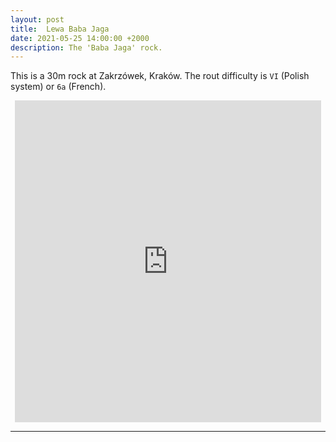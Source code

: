 ```yaml
---
layout: post
title:  Lewa Baba Jaga
date: 2021-05-25 14:00:00 +2000
description: The 'Baba Jaga' rock.
---
```



This is a 30m rock at Zakrzówek, Kraków. The rout difficulty is `VI` (Polish system) or `6a` (French).

<div align="center">
<p>
<iframe width="490" height="515" src="https://www.youtube.com/embed/tjRN5vce3fI" title="YouTube video player" frameborder="0" allow="accelerometer; autoplay; clipboard-write; encrypted-media; gyroscope; picture-in-picture" allowfullscreen></iframe>
</p>
</div>  


---
